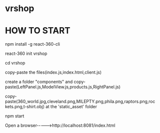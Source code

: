 # vrshop

# HOW TO START

npm install -g react-360-cli

react-360 init vrshop

cd vrshop

copy-paste the files(index.js,index.html,client.js)

create a folder "components" and copy-paste(LeftPanel.js,ModelView.js,products.js,RightPanel.js)

copy-paste(360_world.jpg,cleveland.png,MILEPTY.png,phila.png,raptors.png,rockets.png,t-shirt.obj) at the 'static_asset' folder

npm start

Open a browser----->http://localhost:8081/index.html
